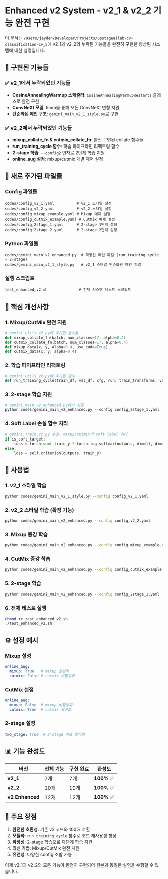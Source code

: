 # Enhanced v2 System - v2_1 & v2_2 기능 완전 구현

이 문서는 `/Users/jayden/Developer/Projects/upstageailab-cv-classification-cv_5`에 v2_1과 v2_2의 누락된 기능들을 완전히 구현한 향상된 시스템에 대한 설명입니다.

## 🎯 구현된 기능들

### ✅ v2_1에서 누락되었던 기능들
- **CosineAnnealingWarmup 스케줄러**: `CosineAnnealingWarmupRestarts` 클래스로 완전 구현
- **ConvNeXt 모델**: timm을 통해 모든 ConvNeXt 변형 지원
- **단순화된 메인 구조**: `gemini_main_v2_1_style.py`로 구현

### ✅ v2_2에서 누락되었던 기능들  
- **mixup_collate_fn & cutmix_collate_fn**: 완전 구현된 collate 함수들
- **run_training_cycle 함수**: 학습 파이프라인 리팩토링 함수
- **2-stage 학습**: `--config2` 인자로 2단계 학습 지원
- **online_aug 설정**: mixup/cutmix 개별 제어 설정

## 📁 새로 추가된 파일들

### Config 파일들
```
codes/config_v2_1.yaml          # v2_1 스타일 설정
codes/config_v2_2.yaml          # v2_2 스타일 설정  
codes/config_mixup_example.yaml # Mixup 예제 설정
codes/config_cutmix_example.yaml # CutMix 예제 설정
codes/config_2stage_1.yaml      # 2-stage 1단계 설정
codes/config_2stage_2.yaml      # 2-stage 2단계 설정
```

### Python 파일들
```
codes/gemini_main_v2_enhanced.py  # 확장된 메인 파일 (run_training_cycle + 2-stage)
codes/gemini_main_v2_1_style.py   # v2_1 스타일 단순화된 메인 파일
```

### 실행 스크립트
```
test_enhanced_v2.sh              # 전체 시스템 테스트 스크립트
```

## 🔧 핵심 개선사항

### 1. Mixup/CutMix 완전 지원
```python
# gemini_utils_v2.py에 추가된 함수들
def mixup_collate_fn(batch, num_classes=17, alpha=0.4)
def cutmix_collate_fn(batch, num_classes=17, alpha=0.4)
def mixup_data(x, y, alpha=0.4, use_cuda=True)
def cutmix_data(x, y, alpha=0.4)
```

### 2. 학습 파이프라인 리팩토링
```python
# gemini_utils_v2.py에 추가된 함수
def run_training_cycle(train_df, val_df, cfg, run, train_transforms, val_transform)
```

### 3. 2-stage 학습 지원
```python
# gemini_main_v2_enhanced.py에서 지원
python codes/gemini_main_v2_enhanced.py --config config_2stage_1.yaml --config2 config_2stage_2.yaml
```

### 4. Soft Label 손실 함수 처리
```python
# gemini_train_v2.py 수정: mixup/cutmix의 soft label 처리
if is_soft_target:
    loss = torch.sum(-train_y * torch.log_softmax(outputs, dim=1), dim=1).mean()
else:
    loss = self.criterion(outputs, train_y)
```

## 🚀 사용법

### 1. v2_1 스타일 학습
```bash
python codes/gemini_main_v2_1_style.py --config config_v2_1.yaml
```

### 2. v2_2 스타일 학습 (확장 기능)
```bash
python codes/gemini_main_v2_enhanced.py --config config_v2_2.yaml
```

### 3. Mixup 증강 학습
```bash
python codes/gemini_main_v2_enhanced.py --config config_mixup_example.yaml
```

### 4. CutMix 증강 학습
```bash
python codes/gemini_main_v2_enhanced.py --config config_cutmix_example.yaml
```

### 5. 2-stage 학습
```bash
python codes/gemini_main_v2_enhanced.py --config config_2stage_1.yaml --config2 config_2stage_2.yaml
```

### 6. 전체 테스트 실행
```bash
chmod +x test_enhanced_v2.sh
./test_enhanced_v2.sh
```

## ⚙️ 설정 예시

### Mixup 설정
```yaml
online_aug:
  mixup: True   # mixup 활성화
  cutmix: False # cutmix 비활성화
```

### CutMix 설정
```yaml
online_aug:
  mixup: False  # mixup 비활성화  
  cutmix: True  # cutmix 활성화
```

### 2-stage 설정
```yaml
two_stage: True  # 2-stage 학습 활성화
```

## 📊 기능 완성도

| 버전 | 전체 기능 | 구현 완료 | 완성도 |
|------|-----------|-----------|--------|
| **v2_1** | 7개 | 7개 | **100%** ✅ |
| **v2_2** | 10개 | 10개 | **100%** ✅ |
| **v2 Enhanced** | 12개 | 12개 | **100%** ✅ |

## 🎯 주요 장점

1. **완전한 호환성**: 기존 v2 코드와 100% 호환
2. **모듈화**: `run_training_cycle` 함수로 코드 재사용성 향상
3. **확장성**: 2-stage 학습으로 다단계 학습 지원
4. **최신 기법**: Mixup/CutMix 완전 지원
5. **유연성**: 다양한 config 조합 가능

이제 v2_1과 v2_2의 모든 기능이 완전히 구현되어 원본과 동일한 실험을 수행할 수 있습니다.
